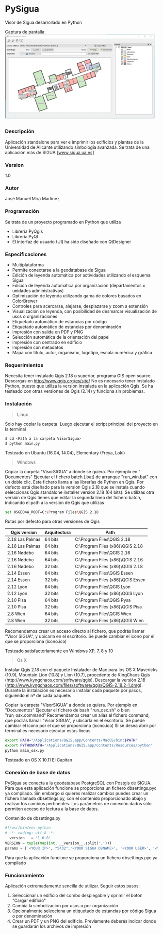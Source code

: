 # PySigua
Visor de Sigua desarrollado en Python

Captura de pantalla:
![alt text](https://github.com/josemamira/PySigua/raw/master/VisorSigua/doc/captura_sigua.png "Captura")
### Descripción
Aplicación standalone para ver e imprimir los edificios y plantas de la Universidad de Alicante  utilizando simbología avanzada. Se trata de una aplicación más de SIGUA [www.sigua.ua.es]

### Version
1.0

### Autor
José Manuel Mira Martínez

### Programación
Se trata de un proyecto programado en Python que utiliza
- Librería PyQgis
- Librería PyQt
- El interfaz de usuario (UI) ha sido diseñado con QtDesigner

### Especificaciones
-	Multiplataforma
-	Permite conectarse a la geodatabase de Sigua
-	Edición de leyenda automática por actividades utilizando el esquema Sigua
-	Edición de leyenda automática por organización (departamentos o unidades administrativas)
-	Optimización de leyenda utilizando gama de colores basados en ColorBrewer
-	Controles para acercarse, alejarse, desplazarse y zoom a extensión
-	Visualización de leyenda, con posibilidad de desmarcar visualización de usos o organizaciones
-	Etiquetado automático de estancias por código
-	Etiquetado automático de estancias por denominación
- Impresión con salida en PDF y PNG
-	Selección automática de la orientación del papel
-	Impresión con centrado en edificio
-	Impresión con metadatos
-	Mapa con título, autor, organismo, logotipo, escala numérica y gráfica


### Requerimientos
Necesita tener instalado Qgis 2.18 o superior, programa GIS open source. Descargas en http://www.qgis.org/es/site/
No es necesario tener instalado Python, puesto que utiliza la versión instalada en la aplicación Qgis. Se ha testeado con otras versiones de Qgis (2.14) y funciona sin problemas.

### Instalación
> Linux

Solo hay copiar la carpeta. Luego ejecutar el script principal del proyecto en la terminal
```sh
$ cd <Path a la carpeta VisorSigua>
$ python main.py
```
Testeado en Ubuntu (16.04, 14.04), Elementary (Freya, Loki)

> Windows

Copiar la carpeta "VisorSIGUA" a donde se quiera. Por ejemplo en " Documentos"
Ejecutar el fichero batch (.bat) de arranque "run_win.bat" con un doble clic.
Este fichero llama a las librerías de Python en Qgis. Por defecto está diseñado para la versión Qgis 2.18 que se instala cuando seleccionas Qgis standalone installer version 2.18 (64 bits). Se utilizas otra versión de Qgis tienes que editar la segunda línea del fichero batch, indicando el path a la versión de Qgis que utilizas
```sh
set OSGEO4W_ROOT=C:\Program Files\QGIS 2.18
```
Rutas por defecto para otras versiones de Qgis

| Qgis version | Arquitectura | Path |
| ------ | ------ | ------ |
| 2.18 Las Palmas  | 64 bits | C:\Program Files\QGIS 2.18 |
| 2.18 Las Palmas  | 64 bits | C:\Program Files (x86)\QGIS 2.18 |
| 2.16 Nødebo | 64 bits | C:\Program Files\QGIS 2.16 |
| 2.16 Nødebo | 64 bits | C:\Program Files (x86)\QGIS 2.16 |
| 2.16 Nødebo | 32 bits | C:\Program Files (x86)\QGIS 2.18 |
| 2.14 Essen | 64 bits | C:\Program Files\QGIS Essen |
| 2.14 Essen | 32 bits | C:\Program Files (x86)\QGIS Essen |
| 2.12 Lyon | 64 bits | C:\Program Files\QGIS Lyon |
| 2.12 Lyon | 32 bits | C:\Program Files (x86)\QGIS Lyon |
| 2.10 Pisa | 64 bits | C:\Program Files\QGIS Pysa |
| 2.10 Pisa | 32 bits | C:\Program Files (x86)\QGIS Pisa |
| 2.8 Wien | 64 bits | C:\Program Files\QGIS Wien |
| 2.8 Wien | 32 bits | C:\Program Files (x86)\QGIS Wien |

Recomendamos crear un acceso directo al fichero, que podrás llamar "Visor SIGUA", y ubicarla en el escritorio. Se puede cambiar el icono por el que se proporciona (icono.ico)

Testeado satisfactoriamente en Windows XP, 7, 8 y 10

> Os X

Instalar Qgis 2.18 con el paquete Instalador de Mac para los OS X Mavericks (10.9), Mountain Lion (10.8) y Lion (10.7), procedente de KingChaos Qgis (http://www.kyngchaos.com/software/qgis). Descargar la 
versión 2.18 (http://www.kyngchaos.com/files/software/qgis/QGIS-2.18.2-1.dmg). Durante la instalación es necesario instalar cada paquete por pasos, siguiendo el nº de cada paquete. 

Copiar la carpeta "VisorSIGUA" a donde se quiera. Por ejemplo en "Documentos"
Ejecutar el fichero de bash "run_osx.sh" o bien "run_osx.command"
Recomendamos crear un alias al fichero command, que podrás llamar "Visor SIGUA", y ubicarla en el escritorio. Se puede cambiar el icono por el que se proporciona (icono.ico)
Si se desea abrir por terminal es necesario ejecutar estas líneas
```sh
export PATH="/Applications/QGIS.app/Contents/MacOS/bin:$PATH"
export PYTHONPATH="/Applications/QGIS.app/Contents/Resources/python"
python main_osx.py
```
Testeado en OS X 10.11 El Capitan

### Conexión de base de datos
PySigua se conecta a la geodatabase PostgreSQL con Postgis de SIGUA. Para que esta aplicación funcione se proporciona un fichero dbsettings.pyc ya compilado. Sin embargo si quieres realizar cambios puedes crear un fichero llamado dbsettings.py, con el contenido proporcionado abajo y realizar los cambios pertinentes.
Los parámetros de conexión dados sólo permiten acceso de lectura a la base de datos.

Contenido de dbsettings.py

```python
#!/usr/bin/env python
# -*- coding: utf-8 -*-
__version__ = '1.0.0'
VERSION = tuple(map(int, __version__.split('.')))
params = ['<YOUR IP>', "5432",'<YOUR SIGUA DBNAME>', '<YOUR USER>', '<YOUR PASSWORD>']

```
Para que la aplicación funcione se proporciona un fichero dbsettings.pyc ya compilado

### Funcionamiento
Aplicación extremadamente sencilla de utilizar. Seguir estos pasos:
1. Seleccionar un edificio del combo desplegable y oprimir el botón "Cargar edificio"
2. Cambia la simbolización por usos o por organización
3. Opcionalmente selecciona un etiquetado de estancias por código Sigua o por denominación
4. Crear un PDF y un PNG del edificio. Previamente deberás indicar donde se guardarán los archivos de impresión



